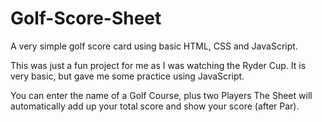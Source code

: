 # Golf-Score-Sheet
A very simple golf score card using basic HTML, CSS and JavaScript.

This was just a fun project for me as I was watching the Ryder Cup.  It is very basic, but gave me some practice using JavaScript.

You can enter the name of a Golf Course, plus two Players
The Sheet will automatically add up your total score and show your score (after Par).
